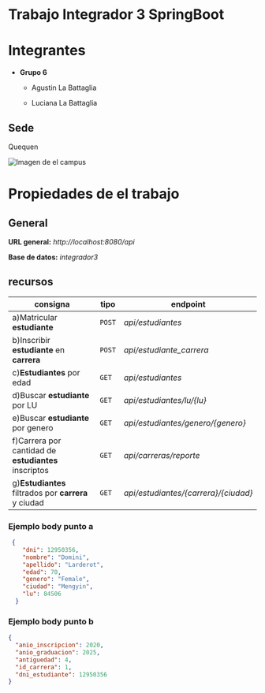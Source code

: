 # Trabajo Integrador 3 SpringBoot

# Integrantes
- **Grupo 6**
    - Agustin La Battaglia

    - Luciana La Battaglia



## Sede 

Quequen

![Imagen de el campus](https://tsnnecochea.com.ar/media/uploads/2023/09/UNICEN-Quequen-2-728x546.webp)


# Propiedades de el trabajo

## General

**URL general:** *http://localhost:8080/api*

**Base de datos:** _integrador3_

## recursos

|consigna|tipo|endpoint|
|---------|---|--------|
|a)Matricular **estudiante**| `POST`|*api/estudiantes*|
|b)Inscribir **estudiante** en **carrera**|`POST`|*api/estudiante_carrera*|
|c)**Estudiantes** por edad|`GET`|*api/estudiantes*|
|d)Buscar **estudiante** por LU|`GET`|*api/estudiantes/lu/{lu}*|
|e)Buscar **estudiante** por genero|`GET`|*api/estudiantes/genero/{genero}*|
|f)Carrera por cantidad de __estudiantes__ inscriptos|`GET`|*api/carreras/reporte*|
|g)__Estudiantes__ filtrados por __carrera__ y ciudad|`GET`|*api/estudiantes/{carrera}/{ciudad}*|


### Ejemplo body punto a

```json
 {
    "dni": 12950356,
    "nombre": "Domini",
    "apellido": "Larderot",
    "edad": 70,
    "genero": "Female",
    "ciudad": "Mengyin",
    "lu": 84506
  } 
  ```

### Ejemplo body punto b

```json
{
  "anio_inscripcion": 2020,
  "anio_graduacion": 2025,
  "antiguedad": 4,
  "id_carrera": 1,
  "dni_estudiante": 12950356
}

```
